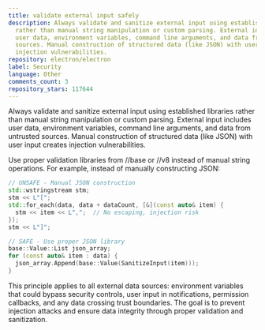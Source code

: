 ```yaml
---
title: validate external input safely
description: Always validate and sanitize external input using established libraries
  rather than manual string manipulation or custom parsing. External input includes
  user data, environment variables, command line arguments, and data from untrusted
  sources. Manual construction of structured data (like JSON) with user input creates
  injection vulnerabilities.
repository: electron/electron
label: Security
language: Other
comments_count: 3
repository_stars: 117644
---
```


Always validate and sanitize external input using established libraries rather than manual string manipulation or custom parsing. External input includes user data, environment variables, command line arguments, and data from untrusted sources. Manual construction of structured data (like JSON) with user input creates injection vulnerabilities.

Use proper validation libraries from //base or //v8 instead of manual string operations. For example, instead of manually constructing JSON:

```cpp
// UNSAFE - Manual JSON construction
std::wstringstream stm;
stm << L"[";
std::for_each(data, data + dataCount, [&](const auto& item) {
  stm << item << L",";  // No escaping, injection risk
});
stm << L"]";

// SAFE - Use proper JSON library
base::Value::List json_array;
for (const auto& item : data) {
  json_array.Append(base::Value(SanitizeInput(item)));
}
```

This principle applies to all external data sources: environment variables that could bypass security controls, user input in notifications, permission callbacks, and any data crossing trust boundaries. The goal is to prevent injection attacks and ensure data integrity through proper validation and sanitization.